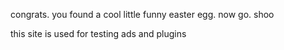 congrats. you found a cool little funny easter egg.
now go. shoo

this site is used for testing ads and plugins
<ins style="width: 300px;height:50px" data-width="300" data-height="50" class="k5b7ae8fd7f" data-domain="//xhaa.xyz" data-affquery="/fa3958dcf9/5b7ae8fd7f/?placementName=default"><script src="//qoaaa.com/js/responsive.js" async></script></ins>
<ins style="width: 300px;height:50px" data-width="300" data-height="50" class="tbc048237a8" data-domain="//qoaaa.com" data-affquery="/fa3958dcf9/bc048237a8/?placementName=the"><script src="//qoaaa.com/js/responsive.js" async></script></ins>
